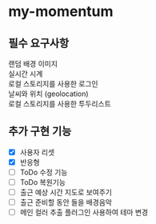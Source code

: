 # my-momentum

## 필수 요구사항  
랜덤 배경 이미지  
실시간 시계  
로컬 스토리지를 사용한 로그인  
날씨와 위치 (geolocation)  
로컬 스토리지를 사용한 투두리스트  


## 추가 구현 기능  
- [x] 사용자 리셋  
- [x] 반응형
- [ ] ToDo 수정 기능  
- [ ] ToDo 복원기능  
- [ ] 출근 예상 시간 지도로 보여주기  
- [ ] 출근 준비할 동안 들을 배경음악  
- [ ] 메인 컬러 추출 플러그인 사용하여 테마 변경